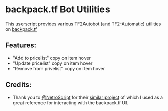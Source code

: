 # backpack.tf Bot Utilities

This userscript provides various TF2Autobot (and TF2-Automatic) utilities on [backpack.tf](https://backpack.tf/)

## Features:
* "Add to pricelist" copy on item hover
* "Update pricelist" copy on item hover
* "Remove from privelist" copy on item hover

## Credits:
* Thank you to [@NetroScript](https://github.com/NetroScript) for their [similar project](https://github.com/NetroScript/backpack.tf-miscellaneous-extensions/) of which I used as a great reference for interacting with the backpack.tf UI. 